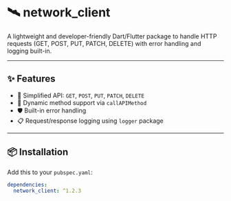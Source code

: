 # 🛰️ network_client

A lightweight and developer-friendly Dart/Flutter package to handle HTTP requests (GET, POST, PUT, PATCH, DELETE) with error handling and logging built-in.

---

## ✨ Features

- 🔁 Simplified API: `GET`, `POST`, `PUT`, `PATCH`, `DELETE`
- 🧠 Dynamic method support via `callAPIMethod`
- 🛡️ Built-in error handling
- 📋 Request/response logging using `logger` package

---

## 📦 Installation

Add this to your `pubspec.yaml`:

```yaml
dependencies:
  network_client: ^1.2.3
